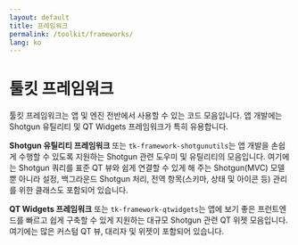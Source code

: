 ```yaml
---
layout: default
title: 프레임워크
permalink: /toolkit/frameworks/
lang: ko
---
```


# 툴킷 프레임워크

툴킷 프레임워크는 앱 및 엔진 전반에서 사용할 수 있는 코드 모음입니다. 앱 개발에는 Shotgun 유틸리티 및 QT Widgets 프레임워크가 특히 유용합니다.

**Shotgun 유틸리티 프레임워크** 또는 `tk-framework-shotgunutils`는 앱 개발을 손쉽게 수행할 수 있도록 지원하는 Shotgun 관련 도우미 및 유틸리티의 모음입니다. 여기에는 Shotgun 쿼리를 표준 QT 뷰와 쉽게 연결할 수 있게 해 주는 Shotgun(MVC) 모델뿐 아니라 설정, 백그라운드 Shotgun 처리, 전역 항목(스키마, 상태 및 아이콘 등) 관리를 위한 클래스도 포함되어 있습니다.

**QT Widgets 프레임워크** 또는 `tk-framework-qtwidgets`는 앱에 보기 좋은 프런트엔드를 빠르고 쉽게 구축할 수 있게 지원하는 대규모 Shotgun 관련 QT 위젯 모음입니다. 여기에는 많은 커스텀 QT 뷰, 대리자 및 위젯이 포함되어 있습니다.



